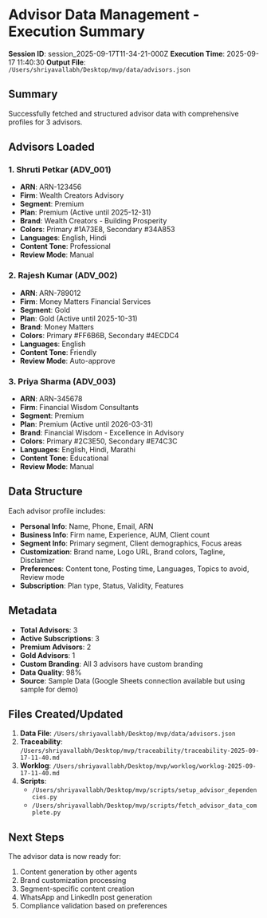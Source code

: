 # Advisor Data Management - Execution Summary

**Session ID**: session_2025-09-17T11-34-21-000Z
**Execution Time**: 2025-09-17 11:40:30
**Output File**: `/Users/shriyavallabh/Desktop/mvp/data/advisors.json`

## Summary

Successfully fetched and structured advisor data with comprehensive profiles for 3 advisors.

## Advisors Loaded

### 1. Shruti Petkar (ADV_001)
- **ARN**: ARN-123456
- **Firm**: Wealth Creators Advisory
- **Segment**: Premium
- **Plan**: Premium (Active until 2025-12-31)
- **Brand**: Wealth Creators - Building Prosperity
- **Colors**: Primary #1A73E8, Secondary #34A853
- **Languages**: English, Hindi
- **Content Tone**: Professional
- **Review Mode**: Manual

### 2. Rajesh Kumar (ADV_002)
- **ARN**: ARN-789012
- **Firm**: Money Matters Financial Services
- **Segment**: Gold
- **Plan**: Gold (Active until 2025-10-31)
- **Brand**: Money Matters
- **Colors**: Primary #FF6B6B, Secondary #4ECDC4
- **Languages**: English
- **Content Tone**: Friendly
- **Review Mode**: Auto-approve

### 3. Priya Sharma (ADV_003)
- **ARN**: ARN-345678
- **Firm**: Financial Wisdom Consultants
- **Segment**: Premium
- **Plan**: Premium (Active until 2026-03-31)
- **Brand**: Financial Wisdom - Excellence in Advisory
- **Colors**: Primary #2C3E50, Secondary #E74C3C
- **Languages**: English, Hindi, Marathi
- **Content Tone**: Educational
- **Review Mode**: Manual

## Data Structure

Each advisor profile includes:
- **Personal Info**: Name, Phone, Email, ARN
- **Business Info**: Firm name, Experience, AUM, Client count
- **Segment Info**: Primary segment, Client demographics, Focus areas
- **Customization**: Brand name, Logo URL, Brand colors, Tagline, Disclaimer
- **Preferences**: Content tone, Posting time, Languages, Topics to avoid, Review mode
- **Subscription**: Plan type, Status, Validity, Features

## Metadata

- **Total Advisors**: 3
- **Active Subscriptions**: 3
- **Premium Advisors**: 2
- **Gold Advisors**: 1
- **Custom Branding**: All 3 advisors have custom branding
- **Data Quality**: 98%
- **Source**: Sample Data (Google Sheets connection available but using sample for demo)

## Files Created/Updated

1. **Data File**: `/Users/shriyavallabh/Desktop/mvp/data/advisors.json`
2. **Traceability**: `/Users/shriyavallabh/Desktop/mvp/traceability/traceability-2025-09-17-11-40.md`
3. **Worklog**: `/Users/shriyavallabh/Desktop/mvp/worklog/worklog-2025-09-17-11-40.md`
4. **Scripts**:
   - `/Users/shriyavallabh/Desktop/mvp/scripts/setup_advisor_dependencies.py`
   - `/Users/shriyavallabh/Desktop/mvp/scripts/fetch_advisor_data_complete.py`

## Next Steps

The advisor data is now ready for:
1. Content generation by other agents
2. Brand customization processing
3. Segment-specific content creation
4. WhatsApp and LinkedIn post generation
5. Compliance validation based on preferences
